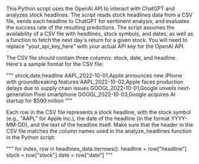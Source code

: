 This Python script uses the OpenAI API to interact with ChatGPT and analyzes stock headlines. 
The script reads stock headlines data from a CSV file, sends each headline to ChatGPT for sentiment analysis, 
and evaluates the success rate of the resulting predictions. The script assumes the availability of a CSV file with headlines, 
stock symbols, and dates, as well as a function to fetch the next day's return for a given stock. You will need to replace "your_api_key_here" 
with your actual API key for the OpenAI API.

The CSV file should contain three columns: stock, date, and headline. 
Here's a sample format for the CSV file:

"""
stock,date,headline
AAPL,2022-10-01,Apple announces new iPhone with groundbreaking features
AAPL,2022-10-02,Apple faces production delays due to supply chain issues
GOOGL,2022-10-01,Google unveils next-generation Pixel smartphone
GOOGL,2022-10-03,Google acquires AI startup for $500 million
"""

Each row in the CSV file represents a stock headline, with the stock symbol (e.g., "AAPL" for Apple Inc.), 
the date of the headline (in the format YYYY-MM-DD), and the text of the headline itself.
Make sure that the header in the CSV file matches the column names used in the analyze_headlines function in the Python script:

"""
for index, row in headlines_data.iterrows():
    headline = row["headline"]
    stock = row["stock"]
    date = row["date"]
"""
